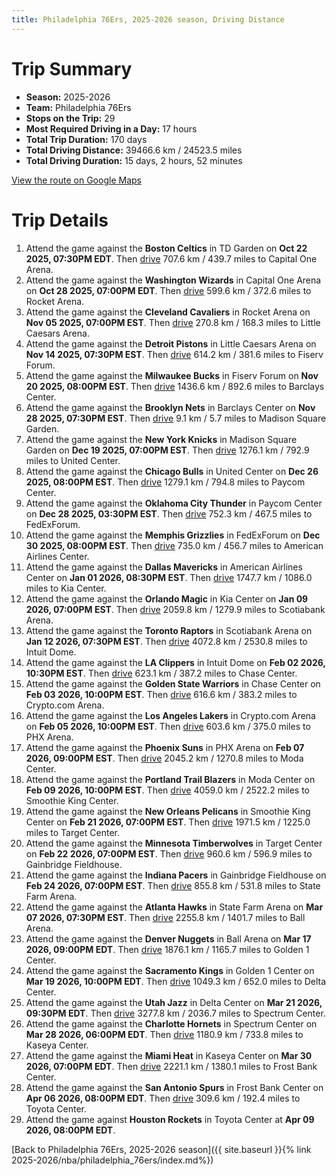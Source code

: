 ```yaml
---
title: Philadelphia 76Ers, 2025-2026 season, Driving Distance
---
```


# Trip Summary
- **Season:** 2025-2026
- **Team:** Philadelphia 76Ers
- **Stops on the Trip:** 29
- **Most Required Driving in a Day:** 17 hours
- **Total Trip Duration:** 170 days
- **Total Driving Distance:** 39466.6 km / 24523.5 miles
- **Total Driving Duration:** 15 days, 2 hours, 52 minutes

[View the route on Google Maps](https://www.google.com/maps/dir/TD+Garden+Boston+MA/Capital+One+Arena+Washington+DC/Rocket+Arena+Cleveland+OH/Little+Caesars+Arena+Detroit+MI/Fiserv+Forum+Milwaukee+WI/Barclays+Center+Brooklyn+NY/Madison+Square+Garden+New+York+NY/United+Center+Chicago+IL/Paycom+Center+Oklahoma+City+OK/FedExForum+Memphis+TN/American+Airlines+Center+Dallas+TX/Kia+Center+Orlando+FL/Scotiabank+Arena+Toronto+ON/Intuit+Dome+Inglewood+CA/Chase+Center+San+Francisco+CA/Crypto.com+Arena+Los+Angeles+CA/PHX+Arena+Phoenix+AZ/Moda+Center+Portland+OR/Smoothie+King+Center+New+Orleans+LA/Target+Center+Minneapolis+MN/Gainbridge+Fieldhouse+Indianapolis+IN/State+Farm+Arena+Atlanta+GA/Ball+Arena+Denver+CO/Golden+1+Center+Sacramento+CA/Delta+Center+Salt+Lake+City+UT/Spectrum+Center+Charlotte+NC/Kaseya+Center+Miami+FL/Frost+Bank+Center+San+Antonio+TX/Toyota+Center+Houston+TX)

# Trip Details
1. Attend the game against the **Boston Celtics** in TD Garden on **Oct 22 2025, 07:30PM EDT**. Then [drive](https://www.google.com/maps/dir/TD+Garden+Boston+MA/Capital+One+Arena+Washington+DC) 707.6 km / 439.7 miles to Capital One Arena.
2. Attend the game against the **Washington Wizards** in Capital One Arena on **Oct 28 2025, 07:00PM EDT**. Then [drive](https://www.google.com/maps/dir/Capital+One+Arena+Washington+DC/Rocket+Arena+Cleveland+OH) 599.6 km / 372.6 miles to Rocket Arena.
3. Attend the game against the **Cleveland Cavaliers** in Rocket Arena on **Nov 05 2025, 07:00PM EST**. Then [drive](https://www.google.com/maps/dir/Rocket+Arena+Cleveland+OH/Little+Caesars+Arena+Detroit+MI) 270.8 km / 168.3 miles to Little Caesars Arena.
4. Attend the game against the **Detroit Pistons** in Little Caesars Arena on **Nov 14 2025, 07:30PM EST**. Then [drive](https://www.google.com/maps/dir/Little+Caesars+Arena+Detroit+MI/Fiserv+Forum+Milwaukee+WI) 614.2 km / 381.6 miles to Fiserv Forum.
5. Attend the game against the **Milwaukee Bucks** in Fiserv Forum on **Nov 20 2025, 08:00PM EST**. Then [drive](https://www.google.com/maps/dir/Fiserv+Forum+Milwaukee+WI/Barclays+Center+Brooklyn+NY) 1436.6 km / 892.6 miles to Barclays Center.
6. Attend the game against the **Brooklyn Nets** in Barclays Center on **Nov 28 2025, 07:30PM EST**. Then [drive](https://www.google.com/maps/dir/Barclays+Center+Brooklyn+NY/Madison+Square+Garden+New+York+NY) 9.1 km / 5.7 miles to Madison Square Garden.
7. Attend the game against the **New York Knicks** in Madison Square Garden on **Dec 19 2025, 07:00PM EST**. Then [drive](https://www.google.com/maps/dir/Madison+Square+Garden+New+York+NY/United+Center+Chicago+IL) 1276.1 km / 792.9 miles to United Center.
8. Attend the game against the **Chicago Bulls** in United Center on **Dec 26 2025, 08:00PM EST**. Then [drive](https://www.google.com/maps/dir/United+Center+Chicago+IL/Paycom+Center+Oklahoma+City+OK) 1279.1 km / 794.8 miles to Paycom Center.
9. Attend the game against the **Oklahoma City Thunder** in Paycom Center on **Dec 28 2025, 03:30PM EST**. Then [drive](https://www.google.com/maps/dir/Paycom+Center+Oklahoma+City+OK/FedExForum+Memphis+TN) 752.3 km / 467.5 miles to FedExForum.
10. Attend the game against the **Memphis Grizzlies** in FedExForum on **Dec 30 2025, 08:00PM EST**. Then [drive](https://www.google.com/maps/dir/FedExForum+Memphis+TN/American+Airlines+Center+Dallas+TX) 735.0 km / 456.7 miles to American Airlines Center.
11. Attend the game against the **Dallas Mavericks** in American Airlines Center on **Jan 01 2026, 08:30PM EST**. Then [drive](https://www.google.com/maps/dir/American+Airlines+Center+Dallas+TX/Kia+Center+Orlando+FL) 1747.7 km / 1086.0 miles to Kia Center.
12. Attend the game against the **Orlando Magic** in Kia Center on **Jan 09 2026, 07:00PM EST**. Then [drive](https://www.google.com/maps/dir/Kia+Center+Orlando+FL/Scotiabank+Arena+Toronto+ON) 2059.8 km / 1279.9 miles to Scotiabank Arena.
13. Attend the game against the **Toronto Raptors** in Scotiabank Arena on **Jan 12 2026, 07:30PM EST**. Then [drive](https://www.google.com/maps/dir/Scotiabank+Arena+Toronto+ON/Intuit+Dome+Inglewood+CA) 4072.8 km / 2530.8 miles to Intuit Dome.
14. Attend the game against the **LA Clippers** in Intuit Dome on **Feb 02 2026, 10:30PM EST**. Then [drive](https://www.google.com/maps/dir/Intuit+Dome+Inglewood+CA/Chase+Center+San+Francisco+CA) 623.1 km / 387.2 miles to Chase Center.
15. Attend the game against the **Golden State Warriors** in Chase Center on **Feb 03 2026, 10:00PM EST**. Then [drive](https://www.google.com/maps/dir/Chase+Center+San+Francisco+CA/Crypto.com+Arena+Los+Angeles+CA) 616.6 km / 383.2 miles to Crypto.com Arena.
16. Attend the game against the **Los Angeles Lakers** in Crypto.com Arena on **Feb 05 2026, 10:00PM EST**. Then [drive](https://www.google.com/maps/dir/Crypto.com+Arena+Los+Angeles+CA/PHX+Arena+Phoenix+AZ) 603.6 km / 375.0 miles to PHX Arena.
17. Attend the game against the **Phoenix Suns** in PHX Arena on **Feb 07 2026, 09:00PM EST**. Then [drive](https://www.google.com/maps/dir/PHX+Arena+Phoenix+AZ/Moda+Center+Portland+OR) 2045.2 km / 1270.8 miles to Moda Center.
18. Attend the game against the **Portland Trail Blazers** in Moda Center on **Feb 09 2026, 10:00PM EST**. Then [drive](https://www.google.com/maps/dir/Moda+Center+Portland+OR/Smoothie+King+Center+New+Orleans+LA) 4059.0 km / 2522.2 miles to Smoothie King Center.
19. Attend the game against the **New Orleans Pelicans** in Smoothie King Center on **Feb 21 2026, 07:00PM EST**. Then [drive](https://www.google.com/maps/dir/Smoothie+King+Center+New+Orleans+LA/Target+Center+Minneapolis+MN) 1971.5 km / 1225.0 miles to Target Center.
20. Attend the game against the **Minnesota Timberwolves** in Target Center on **Feb 22 2026, 07:00PM EST**. Then [drive](https://www.google.com/maps/dir/Target+Center+Minneapolis+MN/Gainbridge+Fieldhouse+Indianapolis+IN) 960.6 km / 596.9 miles to Gainbridge Fieldhouse.
21. Attend the game against the **Indiana Pacers** in Gainbridge Fieldhouse on **Feb 24 2026, 07:00PM EST**. Then [drive](https://www.google.com/maps/dir/Gainbridge+Fieldhouse+Indianapolis+IN/State+Farm+Arena+Atlanta+GA) 855.8 km / 531.8 miles to State Farm Arena.
22. Attend the game against the **Atlanta Hawks** in State Farm Arena on **Mar 07 2026, 07:30PM EST**. Then [drive](https://www.google.com/maps/dir/State+Farm+Arena+Atlanta+GA/Ball+Arena+Denver+CO) 2255.8 km / 1401.7 miles to Ball Arena.
23. Attend the game against the **Denver Nuggets** in Ball Arena on **Mar 17 2026, 09:00PM EDT**. Then [drive](https://www.google.com/maps/dir/Ball+Arena+Denver+CO/Golden+1+Center+Sacramento+CA) 1876.1 km / 1165.7 miles to Golden 1 Center.
24. Attend the game against the **Sacramento Kings** in Golden 1 Center on **Mar 19 2026, 10:00PM EDT**. Then [drive](https://www.google.com/maps/dir/Golden+1+Center+Sacramento+CA/Delta+Center+Salt+Lake+City+UT) 1049.3 km / 652.0 miles to Delta Center.
25. Attend the game against the **Utah Jazz** in Delta Center on **Mar 21 2026, 09:30PM EDT**. Then [drive](https://www.google.com/maps/dir/Delta+Center+Salt+Lake+City+UT/Spectrum+Center+Charlotte+NC) 3277.8 km / 2036.7 miles to Spectrum Center.
26. Attend the game against the **Charlotte Hornets** in Spectrum Center on **Mar 28 2026, 06:00PM EDT**. Then [drive](https://www.google.com/maps/dir/Spectrum+Center+Charlotte+NC/Kaseya+Center+Miami+FL) 1180.9 km / 733.8 miles to Kaseya Center.
27. Attend the game against the **Miami Heat** in Kaseya Center on **Mar 30 2026, 07:00PM EDT**. Then [drive](https://www.google.com/maps/dir/Kaseya+Center+Miami+FL/Frost+Bank+Center+San+Antonio+TX) 2221.1 km / 1380.1 miles to Frost Bank Center.
28. Attend the game against the **San Antonio Spurs** in Frost Bank Center on **Apr 06 2026, 08:00PM EDT**. Then [drive](https://www.google.com/maps/dir/Frost+Bank+Center+San+Antonio+TX/Toyota+Center+Houston+TX) 309.6 km / 192.4 miles to Toyota Center.
29. Attend the game against **Houston Rockets** in Toyota Center at **Apr 09 2026, 08:00PM EDT**.

[Back to Philadelphia 76Ers, 2025-2026 season]({{ site.baseurl }}{% link 2025-2026/nba/philadelphia_76ers/index.md%})
